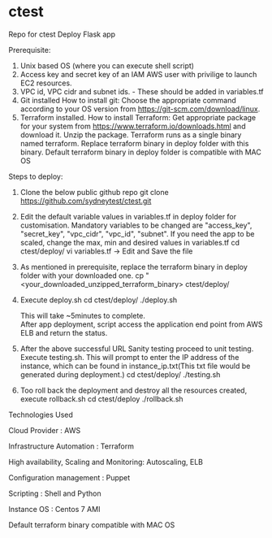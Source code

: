 # ctest
Repo for ctest
Deploy Flask app
 
 
 Prerequisite:
 
 1. Unix based OS (where you can execute shell script)
 2. Access key and secret key of an IAM AWS user with privilige to launch EC2 resources.
 3. VPC id, VPC cidr and subnet ids. - These should be added in variables.tf
 4. Git installed
       How to install git:
       Choose the appropriate command according to your OS version from https://git-scm.com/download/linux.     
 5. Terraform installed.
       How to install Terraform:
        Get appropriate package for your system from https://www.terraform.io/downloads.html and download it. 
       Unzip the package. Terraform runs as a single binary named terraform. Replace terraform binary in deploy folder with this binary.
       Default terraform binary in deploy folder is compatible with MAC OS
              
 
 
 Steps to deploy:
 
 1. Clone the below public github repo
      git clone https://github.com/sydneytest/ctest.git
      
 2. Edit the default variable values in variables.tf in deploy folder for customisation. Mandatory variables to be changed are "access_key", "secret_key", "vpc_cidr", "vpc_id", "subnet".
    If you need the app to be scaled, change the max, min and desired values in variables.tf
      cd ctest/deploy/
      vi variables.tf -> Edit and Save the file
  
 3. As mentioned in prerequisite, replace the terraform binary in deploy folder with your downloaded one.
       cp "<your_downloaded_unzipped_terraform_binary> ctest/deploy/
       
    
 4. Execute deploy.sh
     cd ctest/deploy/
     ./deploy.sh
     
     This will take ~5minutes to complete.  
     After app deployment, script access the application end point from AWS ELB and return the status.
     
 5. After the above successful URL Sanity testing proceed to unit testing.
    Execute testing.sh. This will prompt to enter the IP address of the instance, which can be found in instance_ip.txt(This txt file would be generated during deployment.)
      cd ctest/deploy/
      ./testing.sh   
      
 6. Too roll back the deployment and destroy all the resources created, execute rollback.sh
      cd ctest/deploy
      ./rollback.sh
    
    
    
 Technologies Used

 Cloud Provider : AWS

 Infrastructure Automation : Terraform

 High availability, Scaling and Monitoring: Autoscaling, ELB

 Configuration management : Puppet

 Scripting : Shell and Python

 Instance OS : Centos 7 AMI

 Default terraform binary compatible with MAC OS
